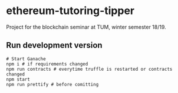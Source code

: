 # ethereum-tutoring-tipper

Project for the blockchain seminar at TUM, winter semester 18/19.

## Run development version

	# Start Ganache
    npm i # if requirements changed
	npm run contracts # everytime truffle is restarted or contracts changed
	npm start
    npm run prettify # before comitting
